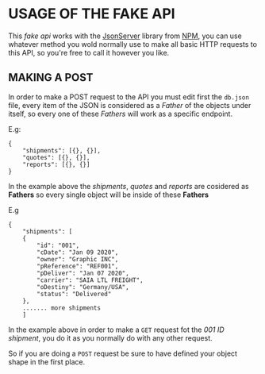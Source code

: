 # USAGE OF THE FAKE API
This *fake api* works with the [JsonServer](https://www.npmjs.com/package/json-server) library from [NPM](https://www.npmjs.com/), you can use whatever method you wold normally use to make all basic HTTP requests to this API, so you're free to call it however you like.

## MAKING A POST
In order to make a POST request to the API you must edit first the `db.json` file, every item of the JSON is considered as a *Father* of the objects under itself, so every one of these *Fathers* will work as a specific endpoint.

E.g:
```
{
    "shipments": [{}, {}],
    "quotes": [{}, {}],
    "reports": [{}, {}]
}

```
In the example above the *shipments*, *quotes* and *reports* are cosidered as **Fathers** so every single object will be inside of these **Fathers**

E.g

```
{
    "shipments": [
    {
        "id": "001",
        "cDate": "Jan 09 2020",
        "owner": "Graphic INC",
        "pReference": "REF001",
        "pDeliver": "Jan 07 2020",
        "carrier": "SAIA LTL FREIGHT",
        "oDestiny": "Germany/USA",
        "status": "Delivered"
    },
    ....... more shipments
    ]

```
In the example above in order to make a `GET` request fot the *001 ID shipment*, you do it as you normally do with any other request.

So if you are doing a `POST` request be sure to have defined your object shape in the first place.